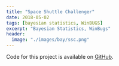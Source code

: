 ```yaml
---
title: "Space Shuttle Challenger"
date: 2018-05-02
tags: [bayesian statistics, WinBUGS]
excerpt: "Bayesian Statistics, WinBugs"
header:
  image: "./images/bay/ssc.png"
---
```


Code for this project is available on [GitHub](https://github.com/jjgong7/Bayesian-Statistics).